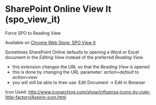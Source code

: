 # SharePoint Online View It (spo_view_it)
Force SPO to Reading View

Available on [Chrome Web Store: SPO View It](https://chrome.google.com/webstore/detail/spo-view-it/omljlibfjloccmdmmlpcnlijjneabhjm)

Sometimes SharePoint Online defaults to opening a Word or Excel document in the *Editing View* instead of the preferred *Reading View*.

* this extension changes the URL so that the *Reading View* is opened
* this is done by changing the URL parameter: *action=default* to *action=view*
* you will still be able to then use: Edit Document -> Edit in Browser

Icon Used: http://www.iconarchive.com/show/influenza-icons-by-cute-little-factory/Aspirin-icon.html
